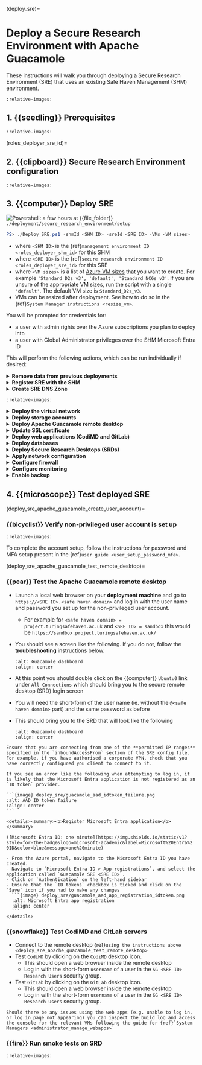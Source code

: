 (deploy_sre)=

# Deploy a Secure Research Environment with Apache Guacamole

These instructions will walk you through deploying a Secure Research Environment (SRE) that uses an existing Safe Haven Management (SHM) environment.

```{include} snippets/00_symbols.partial.md
:relative-images:
```

## 1. {{seedling}} Prerequisites

```{include} snippets/01_prerequisites.partial.md
:relative-images:
```

(roles_deployer_sre_id)=

## 2. {{clipboard}} Secure Research Environment configuration

```{include} snippets/02_configuration.partial.md
:relative-images:
```

## 3. {{computer}} Deploy SRE

![Powershell: a few hours](https://img.shields.io/static/v1?style=for-the-badge&logo=powershell&label=local&color=blue&message=a%20few%20hours) at {{file_folder}} `./deployment/secure_research_environment/setup`

```powershell
PS> ./Deploy_SRE.ps1 -shmId <SHM ID> -sreId <SRE ID> -VMs <VM sizes>
```

- where `<SHM ID>` is the {ref}`management environment ID <roles_deployer_shm_id>` for this SHM
- where `<SRE ID>` is the {ref}`secure research environment ID <roles_deployer_sre_id>` for this SRE
- where `<VM sizes>` is a list of [Azure VM sizes](https://docs.microsoft.com/en-us/azure/virtual-machines/sizes) that you want to create. For example `'Standard_D2s_v3', 'default', 'Standard_NC6s_v3'`. If you are unsure of the appropriate VM sizes, run the script with a single `'default'`. The default VM size is `Standard_D2s_v3`.
- VMs can be resized after deployment. See how to do so in the {ref}`System Manager instructions <resize_vm>`.

You will be prompted for credentials for:

- a user with admin rights over the Azure subscriptions you plan to deploy into
- a user with Global Administrator privileges over the SHM Microsoft Entra ID

This will perform the following actions, which can be run individually if desired:

<details>
<summary><strong>Remove data from previous deployments</strong></summary>

```{include} snippets/03_01_remove_data.partial.md
:relative-images:
```

</details>

<details>
<summary><strong>Register SRE with the SHM</strong></summary>

```{include} snippets/03_02_register_sre.partial.md
:relative-images:
```

</details>

<details>
<summary><strong>Create SRE DNS Zone</strong></summary>

```{include} snippets/04_01_sre_dns.partial.md
:relative-images:
```

</details>

```{include} snippets/04_02_manual_dns.partial.md
:relative-images:
```

<details>
<summary><strong>Deploy the virtual network</strong></summary>

```{include} snippets/04_03_deploy_vnet.partial.md
:relative-images:
```

</details>

<details>
<summary><strong>Deploy storage accounts</strong></summary>

```{include} snippets/05_storage_accounts.partial.md
:relative-images:
```

</details>

<details>
<summary><strong>Deploy Apache Guacamole remote desktop</strong></summary>

![Powershell: ten minutes](https://img.shields.io/static/v1?style=for-the-badge&logo=powershell&label=local&color=blue&message=ten%20minutes) at {{file_folder}} `./deployment/secure_research_environment/setup`

```powershell
PS> ./Setup_SRE_Guacamole_Servers.ps1 -shmId <SHM ID> -sreId <SRE ID>
```

- where `<SHM ID>` is the {ref}`management environment ID <roles_deployer_shm_id>` for this SHM.
- where `<SRE ID>` is the {ref}`secure research environment ID <roles_deployer_sre_id>` for this SRE.

</details>

<details>
<summary><strong>Update SSL certificate</strong></summary>

![Powershell: five minutes](https://img.shields.io/static/v1?style=for-the-badge&logo=powershell&label=local&color=blue&message=five%20minutes) at {{file_folder}} `./deployment/secure_research_environment/setup`

```powershell
PS> ./Update_SRE_SSL_Certificate.ps1 -shmId <SHM ID> -sreId <SRE ID>
```

- where `<SHM ID>` is the {ref}`management environment ID <roles_deployer_shm_id>` for this SHM
- where `<SRE ID>` is the {ref}`secure research environment ID <roles_deployer_sre_id>` for this SRE
- where `<email>` is an email address that you want to be notified when certificates are close to expiry

```{tip}
`./Update_SRE_RDS_SSL_Certificate.ps1` should be run again whenever you want to update the certificate for this SRE.
```

```{caution}
`Let's Encrypt` will only issue **5 certificates per week** for a particular host (e.g. `rdg-sre-sandbox.project.turingsafehaven.ac.uk`).
To reduce the number of calls to `Let's Encrypt`, the signed certificates are stored in the Key Vault for easy redeployment.
For production environments this should usually not be an issue.
```

````{important}
If you find yourself frequently redeploying a test environment and hit the `Let's Encrypt` certificate limit, you can can use:

```powershell
> ./Update_SRE_RDS_SSL_Certificate.ps1 -dryRun $true
```

to use the `Let's Encrypt` staging server, which will issue certificates more frequently.
These certificates will **not** be trusted by your browser, and so should not be used in production.
````

</details>

<details>
<summary><strong>Deploy web applications (CodiMD and GitLab)</strong></summary>

```{include} snippets/07_deploy_webapps.partial.md
:relative-images:
```

</details>

<details>
<summary><strong>Deploy databases</strong></summary>

```{include} snippets/08_databases.partial.md
:relative-images:
```

</details>

<details>
<summary><strong>Deploy Secure Research Desktops (SRDs)</strong></summary>

The `-VmSizes` parameter that you provided to the `Deploy_SRE.ps1` script determines how many SRDs are created and how large each one will be.

```{note}
The following script will be run once for each `<VM size>` that you specified.
If you specify the same size more than once, you will create multiple SRDs of that size.
```

```{include} snippets/09_single_srd.partial.md
:relative-images:
```

</details>

<details>
<summary><strong>Apply network configuration</strong></summary>

```{include} snippets/10_network_lockdown.partial.md
:relative-images:
```

</details>

<details>
<summary><strong>Configure firewall</strong></summary>

```{include} snippets/11_configure_firewall.partial.md
:relative-images:
```

</details>

<details>
<summary><strong>Configure monitoring</strong></summary>

```{include} snippets/12_configure_monitoring.partial.md
:relative-images:
```

</details>

<details>
<summary><strong>Enable backup</strong></summary>

```{include} snippets/13_enable_backup.partial.md
:relative-images:
```

</details>

## 4. {{microscope}} Test deployed SRE

(deploy_sre_apache_guacamole_create_user_account)=

### {{bicyclist}} Verify non-privileged user account is set up

```{include} snippets/06_01_create_user_account.partial.md
:relative-images:
```

To complete the account setup, follow the instructions for password and MFA setup present in the {ref}`user guide <user_setup_password_mfa>`.

(deploy_sre_apache_guacamole_test_remote_desktop)=

### {{pear}} Test the Apache Guacamole remote desktop

- Launch a local web browser on your **deployment machine** and go to `https://<SRE ID>.<safe haven domain>` and log in with the user name and password you set up for the non-privileged user account.
  - For example for `<safe haven domain> = project.turingsafehaven.ac.uk` and `<SRE ID> = sandbox` this would be `https://sandbox.project.turingsafehaven.ac.uk/`
- You should see a screen like the following. If you do not, follow the **troubleshooting** instructions below.

  ```{image} ../roles/researcher/user_guide/guacamole_dashboard.png
  :alt: Guacamole dashboard
  :align: center
  ```

- At this point you should double click on the {{computer}} `Ubuntu0` link under `All Connections` which should bring you to the secure remote desktop (SRD) login screen
- You will need the short-form of the user name (ie. without the `@<safe haven domain>` part) and the same password as before
- This should bring you to the SRD that will look like the following

  ```{image} deploy_sre/guacamole_desktop.png
  :alt: Guacamole dashboard
  :align: center
  ```

```{important}
Ensure that you are connecting from one of the **permitted IP ranges** specified in the `inboundAccessFrom` section of the SRE config file.
For example, if you have authorised a corporate VPN, check that you have correctly configured you client to connect to it.
```

````{error}
If you see an error like the following when attempting to log in, it is likely that the Microsoft Entra application is not registered as an `ID token` provider.

```{image} deploy_sre/guacamole_aad_idtoken_failure.png
:alt: AAD ID token failure
:align: center
```

<details><summary><b>Register Microsoft Entra application</b></summary>

![Microsoft Entra ID: one minute](https://img.shields.io/static/v1?style=for-the-badge&logo=microsoft-academic&label=Microsoft%20Entra%2
0ID&color=blue&message=one%20minute)

- From the Azure portal, navigate to the Microsoft Entra ID you have created.
- Navigate to `Microsoft Entra ID > App registrations`, and select the application called `Guacamole SRE <SRE ID>`.
- Click on `Authentication` on the left-hand sidebar
- Ensure that the `ID tokens` checkbox is ticked and click on the `Save` icon if you had to make any changes
  ```{image} deploy_sre/guacamole_aad_app_registration_idtoken.png
  :alt: Microsoft Entra app registration
  :align: center
  ```
</details>
````

### {{snowflake}} Test CodiMD and GitLab servers

- Connect to the remote desktop {ref}`using the instructions above <deploy_sre_apache_guacamole_test_remote_desktop>`
- Test `CodiMD` by clicking on the `CodiMD` desktop icon.
  - This should open a web browser inside the remote desktop
  - Log in with the short-form `username` of a user in the `SG <SRE ID> Research Users` security group.
- Test `GitLab` by clicking on the `GitLab` desktop icon.
  - This should open a web browser inside the remote desktop
  - Log in with the short-form `username` of a user in the `SG <SRE ID> Research Users` security group.

````{error}
Should there be any issues using the web apps (e.g. unable to log in, or log in page not appearing) you can inspect the build log and access the console for the relevant VMs following the guide for {ref}`System Managers <administrator_manage_webapps>`
````

### {{fire}} Run smoke tests on SRD

```{include} snippets/14_run_smoke_tests.partial.md
:relative-images:
```
